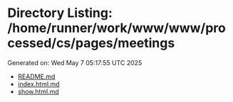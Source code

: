 # Directory Listing: /home/runner/work/www/www/processed/cs/pages/meetings
Generated on: Wed May  7 05:17:55 UTC 2025

- [README.md](README.md)
- [index.html.md](index.html.md)
- [show.html.md](show.html.md)
